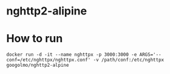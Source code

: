 nghttp2-alipine
====

# How to run

```
docker run -d -it --name nghttpx -p 3000:3000 -e ARGS='--conf=/etc/nghttpx/nghttpx.conf' -v /path/conf:/etc/nghttpx googolmo/nghttp2-alpine
```
